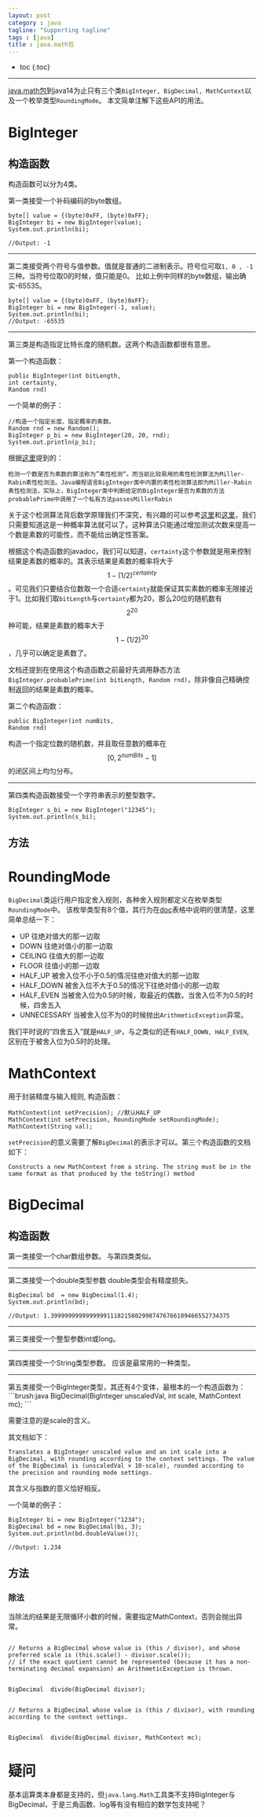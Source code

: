 ```yaml
---
layout: post
category : java
tagline: "Supporting tagline"
tags : [java]
title : java.math包
---
```


* toc
{:toc}

<hr />

[java.math包][0]到java14为止只有三个类`BigInteger, BigDecimal, MathContext`以及一个枚举类型`RoundingMode`。
本文简单注解下这些API的用法。

# BigInteger

## 构造函数
构造函数可以分为4类。

第一类接受一个补码编码的byte数组。
```brush:java
byte[] value = {(byte)0xFF, (byte)0xFF};
BigInteger bi = new BigInteger(value);
System.out.println(bi);

//Output: -1
```
<hr />

第二类接受两个符号与值参数。值就是普通的二进制表示。符号位可取`1, 0 , -1`三种。当符号位取0的时候，值只能是0。
比如上例中同样的byte数组，输出确实-65535。
```brush:java
byte[] value = {(byte)0xFF, (byte)0xFF};
BigInteger bi = new BigInteger(-1, value);
System.out.println(bi);
//Output: -65535
```

<hr />
第三类是构造指定比特长度的随机数。这两个构造函数都很有意思。

第一个构造函数：
```brush:java
public BigInteger​(int bitLength,
int certainty,
Random rnd)
```

一个简单的例子：
```brush:java
//构造一个指定长度、指定概率的素数。
Random rnd = new Random();
BigInteger p_bi = new BigInteger(20, 20, rnd);
System.out.println(p_bi);
```
根据[这里][1]提到的：

	检测一个数是否为素数的算法称为”素性检测“。而当前比较易用的素性检测算法为Miller-Rabin素性检测法。Java编程语言BigInteger类中内置的素性检测算法即为Miller-Rabin素性检测法，实际上，BigInteger类中判断给定的BigInteger是否为素数的方法probablePrime中调用了一个私有方法passesMillerRabin

关于这个检测算法背后数学原理我们不深究，有兴趣的可以参考[这里][2]和[这里][3]，我们只需要知道这是一种概率算法就可以了。这种算法只能通过增加测试次数来提高一个数是素数的可能性，而不能给出确定性答案。

根据这个构造函数的javadoc，我们可以知道，`certainty`这个参数就是用来控制结果是素数的概率的。其表示结果是素数的概率将大于$$1-(1/2)^{certainty}$$。可见我们只要结合位数取一个合适`certainty`就能保证其实素数的概率无限接近于1。比如我们取`bitLength`与`certainty`都为20，那么20位的随机数有$$2^{20}$$种可能，结果是素数的概率大于$$1-(1/2)^{20}$$，几乎可以确定是素数了。

文档还提到在使用这个构造函数之前最好先调用静态方法`BigInteger.probablePrime​(int bitLength, Random rnd)`，除非像自己精确控制返回的结果是素数的概率。

第二个构造函数：
```brush:java
public BigInteger​(int numBits,
Random rnd)
```
构造一个指定位数的随机数，并且取任意数的概率在$$[0, 2^{numBits}-1]$$的闭区间上均匀分布。

<hr />

第四类构造函数接受一个字符串表示的整型数字。
```brush:java
BigInteger s_bi = new BigInteger("12345");
System.out.println(s_bi);
```

## 方法

# RoundingMode
`BigDecimal`类运行用户指定舍入规则，各种舍入规则都定义在枚举类型`RoundingMode`中。
该枚举类型有8个值，其行为在[doc][4]表格中说明的很清楚，这里简单总结一下：
* UP  往绝对值大的那一边取
* DOWN 往绝对值小的那一边取
* CEILING 往值大的那一边取
* FLOOR 往值小的那一边取
* HALF_UP 被舍入位不小于0.5的情况往绝对值大的那一边取
* HALF_DOWN 被舍入位不大于0.5的情况下往绝对值小的那一边取
* HALF_EVEN 当被舍入位为0.5的时候，取最近的偶数。当舍入位不为0.5的时候，四舍五入
* UNNECESSARY 当被舍入位不为0的时候抛出`ArithmeticException`异常。

我们平时说的“四舍五入”就是`HALF_UP`，与之类似的还有`HALF_DOWN, HALF_EVEN`, 区别在于被舍入位为0.5时的处理。

# MathContext
用于封装精度与输入规则, 构造函数：

```brush:java
MathContext​(int setPrecision); //默认HALF_UP
MathContext​(int setPrecision, RoundingMode setRoundingMode);
MathContext​(String val);
```

`setPrecision`的意义需要了解`BigDecimal`的表示才可以。第三个构造函数的文档如下：

	Constructs a new MathContext from a string. The string must be in the same format as that produced by the toString() method

# BigDecimal
## 构造函数

第一类接受一个char数组参数。
与第四类类似。

<hr />
第二类接受一个double类型参数
double类型会有精度损失。

```brush:java
BigDecimal bd  = new BigDecimal(1.4);
System.out.println(bd);

//Output: 1.399999999999999911182158029987476766109466552734375
```

<hr />
第三类接受一个整型参数int或long。

<hr />
第四类接受一个String类型参数。
应该是最常用的一种类型。

<hr />
第五类接受一个BigInteger类型，其还有4个变体，最根本的一个构造函数为：
```brush:java
BigDecimal​(BigInteger unscaledVal, int scale, MathContext mc);
```

需要注意的是scale的含义。

其文档如下：

	Translates a BigInteger unscaled value and an int scale into a BigDecimal, with rounding according to the context settings. The value of the BigDecimal is (unscaledVal × 10-scale), rounded according to the precision and rounding mode settings.

其含义与指数的意义恰好相反。

一个简单的例子：
```brush:java
BigInteger bi = new BigInteger("1234");
BigDecimal bd = new BigDecimal(bi, 3);
System.out.println(bd.doubleValue());

//Output: 1.234
```

## 方法

### 除法
当除法的结果是无限循环小数的时候，需要指定MathContext，否则会抛出异常。
```brush:java

// Returns a BigDecimal whose value is (this / divisor), and whose preferred scale is (this.scale() - divisor.scale()); 
// if the exact quotient cannot be represented (because it has a non-terminating decimal expansion) an ArithmeticException is thrown.


BigDecimal	divide​(BigDecimal divisor);


// Returns a BigDecimal whose value is (this / divisor), with rounding according to the context settings.


BigDecimal	divide​(BigDecimal divisor, MathContext mc);
```

# 疑问

基本运算类本身都是支持的，但`java.lang.Math`工具类不支持BigInteger与BigDecimal，于是三角函数、log等有没有相应的数学包支持呢？

[0]:https://docs.oracle.com/en/java/javase/14/docs/api/java.base/java/math/package-summary.html
[1]:https://www.zhihu.com/question/365454876/answer/975393841
[2]:https://www.zhihu.com/question/293656940/answer/512820832
[3]:http://www.matrix67.com/blog/archives/234
[4]:https://docs.oracle.com/en/java/javase/14/docs/api/java.base/java/math/RoundingMode.html
